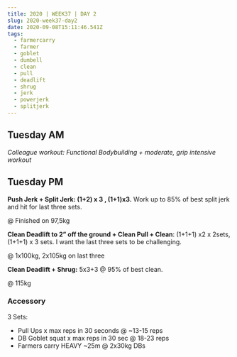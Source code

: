 ```yaml
---
title: 2020 | WEEK37 | DAY 2
slug: 2020-week37-day2
date: 2020-09-08T15:11:46.541Z
tags:
  - farmercarry
  - farmer
  - goblet
  - dumbell
  - clean
  - pull
  - deadlift
  - shrug
  - jerk
  - powerjerk
  - splitjerk
---
```

## Tuesday AM

*Colleague workout: Functional Bodybuilding + moderate, grip intensive workout*

## Tuesday PM

**Push Jerk + Split Jerk: (1+2) x 3 , (1+1)x3.** Work up to 85% of best split jerk and hit for last three sets.

@ Finished on 97,5kg 

**Clean Deadlift to 2” off the ground + Clean Pull + Clean**: (1+1+1) x2 x 2sets, (1+1+1) x 3 sets. I want the last three sets to be challenging.

@ 1x100kg, 2x105kg on last three

**Clean Deadlift + Shrug:** 5x3+3 @ 95% of best clean.

@ 115kg

### Accessory

3 Sets:

* Pull Ups x max reps in 30 seconds @ ~13-15 reps
* DB Goblet squat x max reps in 30 sec @ 18-23 reps
* Farmers carry HEAVY ~25m @ 2x30kg DBs